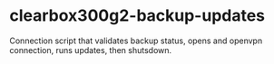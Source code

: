 # clearbox300g2-backup-updates
Connection script that validates backup status, opens and openvpn connection, runs updates, then shutsdown.

